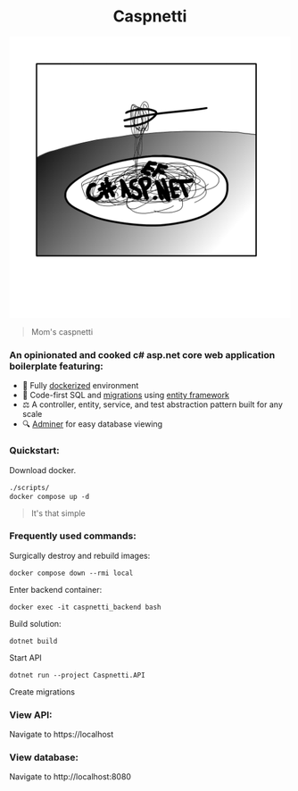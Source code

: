 <center>

<h1>Caspnetti</h1>

![splash-image](./docs/assets/caspnetti-splash.jpg)

</center>

> Mom's caspnetti

### An opinionated and cooked c# asp.net core web application boilerplate featuring:

- 🐋 Fully [dockerized](https://www.docker.com/) environment
- 📝 Code-first SQL and [migrations](https://learn.microsoft.com/en-us/ef/core/managing-schemas/migrations/managing?tabs=dotnet-core-cli) using [entity framework](https://learn.microsoft.com/en-us/ef/core/cli/dotnet)
- ⚖️ A controller, entity, service, and test abstraction pattern built for any scale
- 🔍 [Adminer](https://www.adminer.org/en/) for easy database viewing

### Quickstart:

Download docker.

```
./scripts/
docker compose up -d
```

> It's that simple

### Frequently used commands:

Surgically destroy and rebuild images:

```
docker compose down --rmi local
```

Enter backend container:

```
docker exec -it caspnetti_backend bash
```

Build solution:

```
dotnet build
```

Start API

```
dotnet run --project Caspnetti.API
```

Create migrations

### View API:

Navigate to https://localhost

### View database:

Navigate to http://localhost:8080

